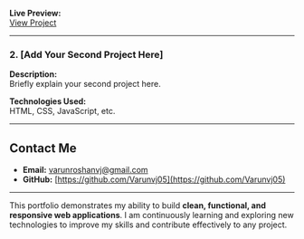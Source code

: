 
**Live Preview:**  
[View Project](projects/attendance-system/index.html)

---

### 2. [Add Your Second Project Here]
**Description:**  
Briefly explain your second project here.

**Technologies Used:**  
HTML, CSS, JavaScript, etc.

---

## Contact Me
- **Email:** varunroshanvj@gmail.com  
- **GitHub:** [https://github.com/Varunvj05](https://github.com/Varunvj05)  

---

This portfolio demonstrates my ability to build **clean, functional, and responsive web applications**. I am continuously learning and exploring new technologies to improve my skills and contribute effectively to any project.
